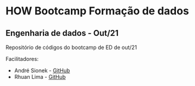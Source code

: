 # HOW Bootcamp Formação de dados

## Engenharia de dados - Out/21

Repositório de códigos do bootcamp de ED de out/21

Facilitadores:

* André Sionek - [GitHub](https://github.com/andresionek91)
* Rhuan Lima - [GitHub](https://github.com/rhuanlima)

